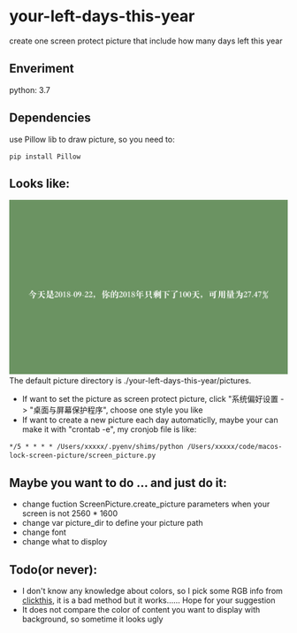 # your-left-days-this-year
create one screen protect picture that include how many days left this year

## Enveriment
python: 3.7

## Dependencies
use Pillow lib to draw picture, so you need to:
~~~shell
pip install Pillow
~~~

## Looks like:
![your will hate author finally picture](https://github.com/suisuihan/your-left-days-this-year/blob/master/resource/be_careful_your_time.png)
The default picture directory is ./your-left-days-this-year/pictures. 
* If want to set the picture as screen protect picture, click "系统偏好设置 -> "桌面与屏幕保护程序", choose one style you like
* If want to create a new picture each day automaticlly, maybe your can make it with "crontab -e", my cronjob file is like:
~~~
*/5 * * * * /Users/xxxxx/.pyenv/shims/python /Users/xxxxx/code/macos-lock-screen-picture/screen_picture.py
~~~

## Maybe you want to do ... and just do it:
* change fuction ScreenPicture.create_picture parameters when your screen is not 2560 * 1600
* change var picture_dir to define your picture path
* change font
* change what to disploy

## Todo(or never):
* I don't know any knowledge about colors, so I pick some RGB info from [clickthis](http://b.xiumi.us/board/v5/251mJ/23381856), it is a bad method but it works…… Hope for your suggestion
* It does not compare the color of content you want to display with background, so sometime it looks ugly


